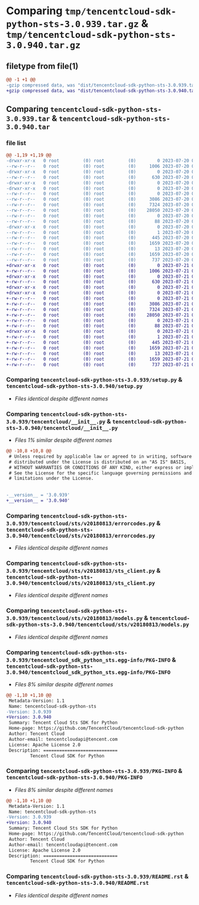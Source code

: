 # Comparing `tmp/tencentcloud-sdk-python-sts-3.0.939.tar.gz` & `tmp/tencentcloud-sdk-python-sts-3.0.940.tar.gz`

## filetype from file(1)

```diff
@@ -1 +1 @@
-gzip compressed data, was "dist/tencentcloud-sdk-python-sts-3.0.939.tar", last modified: Thu Jul 20 00:33:10 2023, max compression
+gzip compressed data, was "dist/tencentcloud-sdk-python-sts-3.0.940.tar", last modified: Fri Jul 21 00:49:16 2023, max compression
```

## Comparing `tencentcloud-sdk-python-sts-3.0.939.tar` & `tencentcloud-sdk-python-sts-3.0.940.tar`

### file list

```diff
@@ -1,19 +1,19 @@
-drwxr-xr-x   0 root         (0) root         (0)        0 2023-07-20 00:33:10.000000 tencentcloud-sdk-python-sts-3.0.939/
--rw-r--r--   0 root         (0) root         (0)     1006 2023-07-20 00:33:10.000000 tencentcloud-sdk-python-sts-3.0.939/setup.py
-drwxr-xr-x   0 root         (0) root         (0)        0 2023-07-20 00:33:10.000000 tencentcloud-sdk-python-sts-3.0.939/tencentcloud/
--rw-r--r--   0 root         (0) root         (0)      630 2023-07-20 00:33:10.000000 tencentcloud-sdk-python-sts-3.0.939/tencentcloud/__init__.py
-drwxr-xr-x   0 root         (0) root         (0)        0 2023-07-20 00:33:10.000000 tencentcloud-sdk-python-sts-3.0.939/tencentcloud/sts/
-drwxr-xr-x   0 root         (0) root         (0)        0 2023-07-20 00:33:10.000000 tencentcloud-sdk-python-sts-3.0.939/tencentcloud/sts/v20180813/
--rw-r--r--   0 root         (0) root         (0)        0 2023-07-20 00:33:10.000000 tencentcloud-sdk-python-sts-3.0.939/tencentcloud/sts/v20180813/__init__.py
--rw-r--r--   0 root         (0) root         (0)     3086 2023-07-20 00:33:10.000000 tencentcloud-sdk-python-sts-3.0.939/tencentcloud/sts/v20180813/errorcodes.py
--rw-r--r--   0 root         (0) root         (0)     7324 2023-07-20 00:33:10.000000 tencentcloud-sdk-python-sts-3.0.939/tencentcloud/sts/v20180813/sts_client.py
--rw-r--r--   0 root         (0) root         (0)    28050 2023-07-20 00:33:10.000000 tencentcloud-sdk-python-sts-3.0.939/tencentcloud/sts/v20180813/models.py
--rw-r--r--   0 root         (0) root         (0)        0 2023-07-20 00:33:10.000000 tencentcloud-sdk-python-sts-3.0.939/tencentcloud/sts/__init__.py
--rw-r--r--   0 root         (0) root         (0)       88 2023-07-20 00:33:10.000000 tencentcloud-sdk-python-sts-3.0.939/setup.cfg
-drwxr-xr-x   0 root         (0) root         (0)        0 2023-07-20 00:33:10.000000 tencentcloud-sdk-python-sts-3.0.939/tencentcloud_sdk_python_sts.egg-info/
--rw-r--r--   0 root         (0) root         (0)        1 2023-07-20 00:33:10.000000 tencentcloud-sdk-python-sts-3.0.939/tencentcloud_sdk_python_sts.egg-info/dependency_links.txt
--rw-r--r--   0 root         (0) root         (0)      445 2023-07-20 00:33:10.000000 tencentcloud-sdk-python-sts-3.0.939/tencentcloud_sdk_python_sts.egg-info/SOURCES.txt
--rw-r--r--   0 root         (0) root         (0)     1659 2023-07-20 00:33:10.000000 tencentcloud-sdk-python-sts-3.0.939/tencentcloud_sdk_python_sts.egg-info/PKG-INFO
--rw-r--r--   0 root         (0) root         (0)       13 2023-07-20 00:33:10.000000 tencentcloud-sdk-python-sts-3.0.939/tencentcloud_sdk_python_sts.egg-info/top_level.txt
--rw-r--r--   0 root         (0) root         (0)     1659 2023-07-20 00:33:10.000000 tencentcloud-sdk-python-sts-3.0.939/PKG-INFO
--rw-r--r--   0 root         (0) root         (0)      737 2023-07-20 00:33:10.000000 tencentcloud-sdk-python-sts-3.0.939/README.rst
+drwxr-xr-x   0 root         (0) root         (0)        0 2023-07-21 00:49:16.000000 tencentcloud-sdk-python-sts-3.0.940/
+-rw-r--r--   0 root         (0) root         (0)     1006 2023-07-21 00:49:16.000000 tencentcloud-sdk-python-sts-3.0.940/setup.py
+drwxr-xr-x   0 root         (0) root         (0)        0 2023-07-21 00:49:16.000000 tencentcloud-sdk-python-sts-3.0.940/tencentcloud/
+-rw-r--r--   0 root         (0) root         (0)      630 2023-07-21 00:49:16.000000 tencentcloud-sdk-python-sts-3.0.940/tencentcloud/__init__.py
+drwxr-xr-x   0 root         (0) root         (0)        0 2023-07-21 00:49:16.000000 tencentcloud-sdk-python-sts-3.0.940/tencentcloud/sts/
+drwxr-xr-x   0 root         (0) root         (0)        0 2023-07-21 00:49:16.000000 tencentcloud-sdk-python-sts-3.0.940/tencentcloud/sts/v20180813/
+-rw-r--r--   0 root         (0) root         (0)        0 2023-07-21 00:49:16.000000 tencentcloud-sdk-python-sts-3.0.940/tencentcloud/sts/v20180813/__init__.py
+-rw-r--r--   0 root         (0) root         (0)     3086 2023-07-21 00:49:16.000000 tencentcloud-sdk-python-sts-3.0.940/tencentcloud/sts/v20180813/errorcodes.py
+-rw-r--r--   0 root         (0) root         (0)     7324 2023-07-21 00:49:16.000000 tencentcloud-sdk-python-sts-3.0.940/tencentcloud/sts/v20180813/sts_client.py
+-rw-r--r--   0 root         (0) root         (0)    28050 2023-07-21 00:49:16.000000 tencentcloud-sdk-python-sts-3.0.940/tencentcloud/sts/v20180813/models.py
+-rw-r--r--   0 root         (0) root         (0)        0 2023-07-21 00:49:16.000000 tencentcloud-sdk-python-sts-3.0.940/tencentcloud/sts/__init__.py
+-rw-r--r--   0 root         (0) root         (0)       88 2023-07-21 00:49:16.000000 tencentcloud-sdk-python-sts-3.0.940/setup.cfg
+drwxr-xr-x   0 root         (0) root         (0)        0 2023-07-21 00:49:16.000000 tencentcloud-sdk-python-sts-3.0.940/tencentcloud_sdk_python_sts.egg-info/
+-rw-r--r--   0 root         (0) root         (0)        1 2023-07-21 00:49:16.000000 tencentcloud-sdk-python-sts-3.0.940/tencentcloud_sdk_python_sts.egg-info/dependency_links.txt
+-rw-r--r--   0 root         (0) root         (0)      445 2023-07-21 00:49:16.000000 tencentcloud-sdk-python-sts-3.0.940/tencentcloud_sdk_python_sts.egg-info/SOURCES.txt
+-rw-r--r--   0 root         (0) root         (0)     1659 2023-07-21 00:49:16.000000 tencentcloud-sdk-python-sts-3.0.940/tencentcloud_sdk_python_sts.egg-info/PKG-INFO
+-rw-r--r--   0 root         (0) root         (0)       13 2023-07-21 00:49:16.000000 tencentcloud-sdk-python-sts-3.0.940/tencentcloud_sdk_python_sts.egg-info/top_level.txt
+-rw-r--r--   0 root         (0) root         (0)     1659 2023-07-21 00:49:16.000000 tencentcloud-sdk-python-sts-3.0.940/PKG-INFO
+-rw-r--r--   0 root         (0) root         (0)      737 2023-07-21 00:49:16.000000 tencentcloud-sdk-python-sts-3.0.940/README.rst
```

### Comparing `tencentcloud-sdk-python-sts-3.0.939/setup.py` & `tencentcloud-sdk-python-sts-3.0.940/setup.py`

 * *Files identical despite different names*

### Comparing `tencentcloud-sdk-python-sts-3.0.939/tencentcloud/__init__.py` & `tencentcloud-sdk-python-sts-3.0.940/tencentcloud/__init__.py`

 * *Files 1% similar despite different names*

```diff
@@ -10,8 +10,8 @@
 # Unless required by applicable law or agreed to in writing, software
 # distributed under the License is distributed on an "AS IS" BASIS,
 # WITHOUT WARRANTIES OR CONDITIONS OF ANY KIND, either express or implied.
 # See the License for the specific language governing permissions and
 # limitations under the License.
 
 
-__version__ = '3.0.939'
+__version__ = '3.0.940'
```

### Comparing `tencentcloud-sdk-python-sts-3.0.939/tencentcloud/sts/v20180813/errorcodes.py` & `tencentcloud-sdk-python-sts-3.0.940/tencentcloud/sts/v20180813/errorcodes.py`

 * *Files identical despite different names*

### Comparing `tencentcloud-sdk-python-sts-3.0.939/tencentcloud/sts/v20180813/sts_client.py` & `tencentcloud-sdk-python-sts-3.0.940/tencentcloud/sts/v20180813/sts_client.py`

 * *Files identical despite different names*

### Comparing `tencentcloud-sdk-python-sts-3.0.939/tencentcloud/sts/v20180813/models.py` & `tencentcloud-sdk-python-sts-3.0.940/tencentcloud/sts/v20180813/models.py`

 * *Files identical despite different names*

### Comparing `tencentcloud-sdk-python-sts-3.0.939/tencentcloud_sdk_python_sts.egg-info/PKG-INFO` & `tencentcloud-sdk-python-sts-3.0.940/tencentcloud_sdk_python_sts.egg-info/PKG-INFO`

 * *Files 8% similar despite different names*

```diff
@@ -1,10 +1,10 @@
 Metadata-Version: 1.1
 Name: tencentcloud-sdk-python-sts
-Version: 3.0.939
+Version: 3.0.940
 Summary: Tencent Cloud Sts SDK for Python
 Home-page: https://github.com/TencentCloud/tencentcloud-sdk-python
 Author: Tencent Cloud
 Author-email: tencentcloudapi@tencent.com
 License: Apache License 2.0
 Description: ============================
         Tencent Cloud SDK for Python
```

### Comparing `tencentcloud-sdk-python-sts-3.0.939/PKG-INFO` & `tencentcloud-sdk-python-sts-3.0.940/PKG-INFO`

 * *Files 8% similar despite different names*

```diff
@@ -1,10 +1,10 @@
 Metadata-Version: 1.1
 Name: tencentcloud-sdk-python-sts
-Version: 3.0.939
+Version: 3.0.940
 Summary: Tencent Cloud Sts SDK for Python
 Home-page: https://github.com/TencentCloud/tencentcloud-sdk-python
 Author: Tencent Cloud
 Author-email: tencentcloudapi@tencent.com
 License: Apache License 2.0
 Description: ============================
         Tencent Cloud SDK for Python
```

### Comparing `tencentcloud-sdk-python-sts-3.0.939/README.rst` & `tencentcloud-sdk-python-sts-3.0.940/README.rst`

 * *Files identical despite different names*

